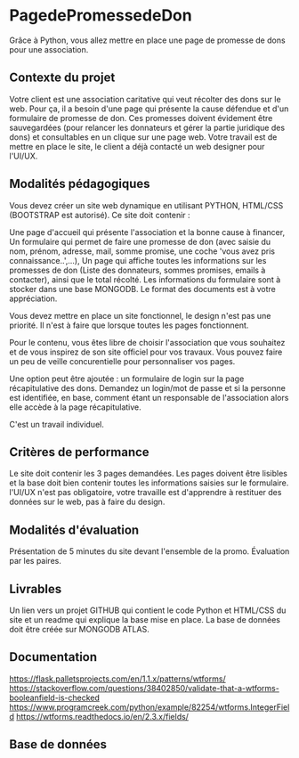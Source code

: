 # PagedePromessedeDon

Grâce à Python, vous allez mettre en place une page de promesse de dons pour une association.

## Contexte du projet


Votre client est une association caritative qui veut récolter des dons sur le web. Pour ça, il a besoin d'une page qui présente la cause défendue et d'un formulaire de promesse de don. Ces promesses doivent évidement être sauvegardées (pour relancer les donnateurs et gérer la partie juridique des dons) et consultables en un clique sur une page web. Votre travail est de mettre en place le site, le client a déjà contacté un web designer pour l'UI/UX.

## Modalités pédagogiques


Vous devez créer un site web dynamique en utilisant PYTHON, HTML/CSS (BOOTSTRAP est autorisé). Ce site doit contenir :

Une page d'accueil qui présente l'association et la bonne cause à financer,
Un formulaire qui permet de faire une promesse de don (avec saisie du nom, prénom, adresse, mail, somme promise, une coche 'vous avez pris connaissance..',...),
Un page qui affiche toutes les informations sur les promesses de don (Liste des donnateurs, sommes promises, emails à contacter), ainsi que le total récolté.
Les informations du formulaire sont à stocker dans une base MONGODB. Le format des documents est à votre appréciation.

Vous devez mettre en place un site fonctionnel, le design n'est pas une priorité. Il n'est à faire que lorsque toutes les pages fonctionnent.

Pour le contenu, vous êtes libre de choisir l'association que vous souhaitez et de vous inspirez de son site officiel pour vos travaux. Vous pouvez faire un peu de veille concurentielle pour personnaliser vos pages.

Une option peut être ajoutée : un formulaire de login sur la page récapitulative des dons. Demandez un login/mot de passe et si la personne est identifiée, en base, comment étant un responsable de l'association alors elle accède à la page récapitulative.

C'est un travail individuel.

## Critères de performance

Le site doit contenir les 3 pages demandées. Les pages doivent être lisibles et la base doit bien contenir toutes les informations saisies sur le formulaire. l'UI/UX n'est pas obligatoire, votre travaille est d'apprendre à restituer des données sur le web, pas à faire du design.

## Modalités d'évaluation

Présentation de 5 minutes du site devant l'ensemble de la promo. Évaluation par les paires.

## Livrables

Un lien vers un projet GITHUB qui contient le code Python et HTML/CSS du site et un readme qui explique la base mise en place. La base de données doit être créée sur MONGODB ATLAS.

## Documentation 
https://flask.palletsprojects.com/en/1.1.x/patterns/wtforms/
https://stackoverflow.com/questions/38402850/validate-that-a-wtforms-booleanfield-is-checked
https://www.programcreek.com/python/example/82254/wtforms.IntegerField
https://wtforms.readthedocs.io/en/2.3.x/fields/

## Base de données
